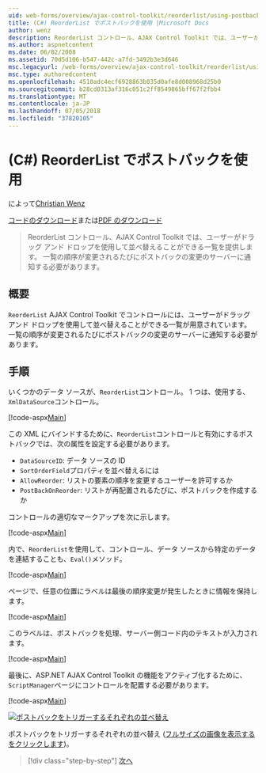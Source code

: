 ```yaml
---
uid: web-forms/overview/ajax-control-toolkit/reorderlist/using-postbacks-with-reorderlist-cs
title: (C#) ReorderList でポストバックを使用 |Microsoft Docs
author: wenz
description: ReorderList コントロール、AJAX Control Toolkit では、ユーザーがドラッグ アンド ドロップを使用して並べ替えることができる一覧を提供します。 一覧の順序が変更されるたびに、po.
ms.author: aspnetcontent
ms.date: 06/02/2008
ms.assetid: 70d5d106-b547-442c-a7fd-3492b3e3d646
msc.legacyurl: /web-forms/overview/ajax-control-toolkit/reorderlist/using-postbacks-with-reorderlist-cs
msc.type: authoredcontent
ms.openlocfilehash: 4510adc4ecf6928863b035d0afe8d008968d25b0
ms.sourcegitcommit: b28cd0313af316c051c2ff8549865bff67f2fbb4
ms.translationtype: MT
ms.contentlocale: ja-JP
ms.lasthandoff: 07/05/2018
ms.locfileid: "37820105"
---
```

<a name="using-postbacks-with-reorderlist-c"></a>(C#) ReorderList でポストバックを使用
====================
によって[Christian Wenz](https://github.com/wenz)

[コードのダウンロード](http://download.microsoft.com/download/9/3/f/93f8daea-bebd-4821-833b-95205389c7d0/ReorderList4.cs.zip)または[PDF のダウンロード](http://download.microsoft.com/download/2/d/c/2dc10e34-6983-41d4-9c08-f78f5387d32b/reorderlist4CS.pdf)

> ReorderList コントロール、AJAX Control Toolkit では、ユーザーがドラッグ アンド ドロップを使用して並べ替えることができる一覧を提供します。 一覧の順序が変更されるたびにポストバックの変更のサーバーに通知する必要があります。


## <a name="overview"></a>概要

`ReorderList` AJAX Control Toolkit でコントロールには、ユーザーがドラッグ アンド ドロップを使用して並べ替えることができる一覧が用意されています。 一覧の順序が変更されるたびにポストバックの変更のサーバーに通知する必要があります。

## <a name="steps"></a>手順

いくつかのデータ ソースが、`ReorderList`コントロール。 1 つは、使用する、`XmlDataSource`コントロール。

[!code-aspx[Main](using-postbacks-with-reorderlist-cs/samples/sample1.aspx)]

この XML にバインドするために、`ReorderList`コントロールと有効にするポストバックでは、次の属性を設定する必要があります。

- `DataSourceID`: データ ソースの ID
- `SortOrderField`プロパティを並べ替えるには
- `AllowReorder`: リストの要素の順序を変更するユーザーを許可するか
- `PostBackOnReorder`: リストが再配置されるたびに、ポストバックを作成するか

コントロールの適切なマークアップを次に示します。

[!code-aspx[Main](using-postbacks-with-reorderlist-cs/samples/sample2.aspx)]

内で、`ReorderList`を使用して、コントロール、データ ソースから特定のデータを連結することも、`Eval()`メソッド。

[!code-aspx[Main](using-postbacks-with-reorderlist-cs/samples/sample3.aspx)]

ページで、任意の位置にラベルは最後の順序変更が発生したときに情報を保持します。

[!code-aspx[Main](using-postbacks-with-reorderlist-cs/samples/sample4.aspx)]

このラベルは、ポストバックを処理、サーバー側コード内のテキストが入力されます。

[!code-aspx[Main](using-postbacks-with-reorderlist-cs/samples/sample5.aspx)]

最後に、ASP.NET AJAX Control Toolkit の機能をアクティブ化するために、`ScriptManager`ページにコントロールを配置する必要があります。

[!code-aspx[Main](using-postbacks-with-reorderlist-cs/samples/sample6.aspx)]


[![ポストバックをトリガーするそれぞれの並べ替え](using-postbacks-with-reorderlist-cs/_static/image2.png)](using-postbacks-with-reorderlist-cs/_static/image1.png)

ポストバックをトリガーするそれぞれの並べ替え ([フルサイズの画像を表示する をクリックします](using-postbacks-with-reorderlist-cs/_static/image3.png))。

> [!div class="step-by-step"]
> [次へ](drag-and-drop-via-reorderlist-cs.md)
